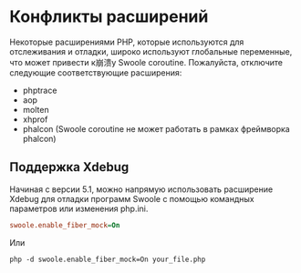 # Конфликты расширений

Некоторые расширениями PHP, которые используются для отслеживания и отладки, широко используют глобальные переменные, что может привести к崩溃у Swoole coroutine. Пожалуйста, отключите следующие соответствующие расширения:

* phptrace
* aop
* molten
* xhprof
* phalcon (Swoole coroutine не может работать в рамках фреймворка phalcon)

## Поддержка Xdebug
Начиная с версии 5.1, можно напрямую использовать расширение Xdebug для отладки программ Swoole с помощью командных параметров или изменения php.ini.

```ini
swoole.enable_fiber_mock=On
```

Или

```shell
php -d swoole.enable_fiber_mock=On your_file.php
```
